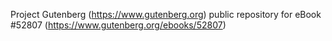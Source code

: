 Project Gutenberg (https://www.gutenberg.org) public repository for
eBook #52807 (https://www.gutenberg.org/ebooks/52807)
